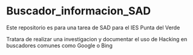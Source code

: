 # Buscador_informacion_SAD
Este repositorio es para una tarea de SAD para el IES Punta del Verde

Tratara de realizar una investigacion y documentar el uso de Hacking en buscadores comunes como Google o Bing